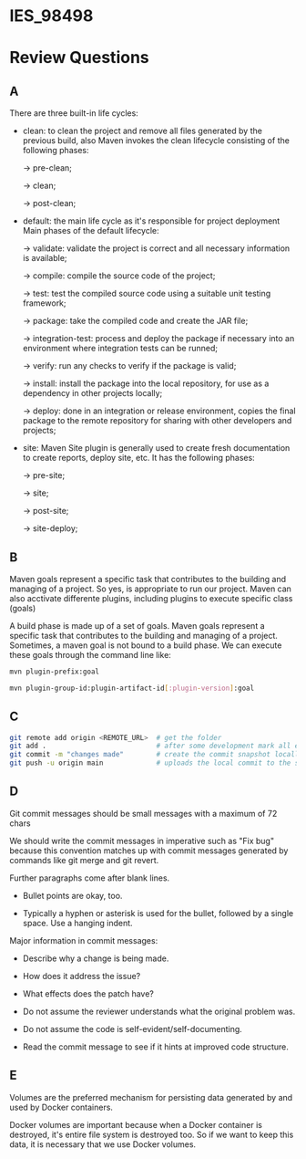 # IES_98498

# Review Questions
## A
There are three built-in life cycles:
- clean: to clean the project and remove all files generated by the previous build, also Maven invokes the clean lifecycle consisting of the following phases:

    -> pre-clean;

    -> clean;

    -> post-clean;
- default: the main life cycle as it's responsible for project deployment
    Main phases of the default lifecycle:

    -> validate: validate the project is correct and all necessary information is available;

    -> compile: compile the source code of the project;

    -> test: test the compiled source code using a suitable unit testing framework;

    -> package: take the compiled code and create the JAR file;

    -> integration-test: process and deploy the package if necessary into an environment where integration tests can be runned;

    -> verify: run any checks to verify if the package is valid;

    -> install: install the package into the local repository, for use as a dependency in other projects locally;

    -> deploy: done in an integration or release environment, copies the final package to the remote repository for sharing with other developers and projects;
- site: Maven Site plugin is generally used to create fresh documentation to create reports, deploy site, etc. It has the following phases:

    -> pre-site;

    -> site;

    -> post-site;

    -> site-deploy;

## B
Maven goals represent a specific task that contributes to the building and managing of a project. So yes, is appropriate to run our project.
Maven can also acctivate differente plugins, including plugins to execute specific class (goals)

A build phase is made up of a set of goals. Maven goals represent a specific task that contributes to the building and managing of a project.
Sometimes, a maven goal is not bound to a build phase. We can execute these goals through the command line like:
```bash
mvn plugin-prefix:goal

mvn plugin-group-id:plugin-artifact-id[:plugin-version]:goal
```

## C

```bash
git remote add origin <REMOTE_URL>  # get the folder  
git add .                           # after some development mark all existing changes to be commited
git commit -m "changes made"        # create the commit snapshot locally 
git push -u origin main             # uploads the local commit to the shared repo 
```

## D
Git commit messages should be small messages with a maximum of 72 chars

We should write the commit messages in imperative such as "Fix bug" because this convention matches up with commit messages
generated by commands like git merge and git revert.

Further paragraphs come after blank lines.

- Bullet points are okay, too.

- Typically a hyphen or asterisk is used for the bullet, followed by a
  single space. Use a hanging indent.

Major information in commit messages:

- Describe why a change is being made.

- How does it address the issue?

- What effects does the patch have?

- Do not assume the reviewer understands what the original problem was.

- Do not assume the code is self-evident/self-documenting.

- Read the commit message to see if it hints at improved code structure.

## E
Volumes are the preferred mechanism for persisting data generated by and used by Docker containers.

Docker volumes are important because when a Docker container is destroyed, it's entire file system is destroyed too. So if we want to keep this data, it is necessary that we use Docker volumes.